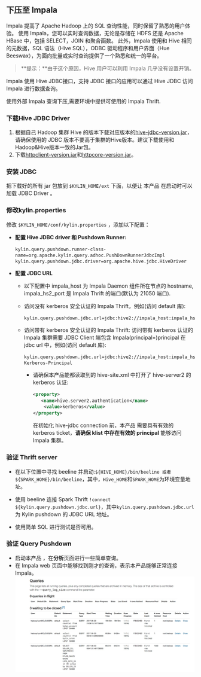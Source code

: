 ## 下压至 Impala

Impala 提高了 Apache Hadoop 上的 SQL 查询性能，同时保留了熟悉的用户体验。 使用 Impala，您可以实时查询数据，无论是存储在 HDFS 还是 Apache HBase 中，包括 SELECT，JOIN 和聚合函数。 此外，Impala 使用和 Hive 相同的元数据，SQL 语法（Hive SQL），ODBC 驱动程序和用户界面（Hue Beeswax），为面向批量或实时查询提供了一个熟悉和统一的平台。

> **提示：**由于这个原因，Hive 用户可以利用 Impala 几乎没有设置开销。

Impala 使用 Hive JDBC接口，支持 JDBC 接口的应用可以通过 Hive JDBC 访问 Impala 进行数据查询。

使用外部 Impala 查询下压,需要环境中提供可使用的 Impala Thrift.

### 下载Hive JDBC Driver

1. 根据自己 Hadoop 集群 Hive 的版本下载对应版本的[hive-jdbc-version.jar](hive-jdbc.jarhttps://mvnrepository.com/artifact/org.apache.hive/hive-jdbc)，请确保使用的 JDBC 版本不要高于集群的Hive版本。建议下载使用和Hadoop&Hive版本一致的Jar包。
2. 下载[httpclient-version.jar](https://mvnrepository.com/artifact/org.apache.httpcomponents/httpclient)和[httpcore-version.jar](https://mvnrepository.com/artifact/org.apache.httpcomponents/httpcore)。

### 安装 JDBC

把下载好的所有 jar 包放到 `$KYLIN_HOME/ext` 下面，以便让 本产品 在启动时可以加载 JDBC Driver 。

### 修改kylin.properties

修改 `$KYLIN_HOME/conf/kylin.properties` ，添加以下配置：

- **配置 Hive JDBC driver 和 Pushdown Runner:**

  ```properties
  kylin.query.pushdown.runner-class-name=org.apache.kylin.query.adhoc.PushDownRunnerJdbcImpl
  kylin.query.pushdown.jdbc.driver=org.apache.hive.jdbc.HiveDriver
  ```


- **配置 JDBC URL**
  - 以下配置中 impala_host 为 Impala Daemon 组件所在节点的 hostname, impala_hs2_port 是 Impala Thrift 的端口(默认为 21050 端口).
  - 访问没有 kerberos 安全认证的 Impala Thrift，例如(访问 default 库):

    ```properties
    kylin.query.pushdown.jdbc.url=jdbc:hive2://impala_host:impala_hs2_port/default;auth=noSasl
    ```

  - 访问带有 kerberos 安全认证的 Impala Thrift: 访问带有 kerberos 认证的 Impala 集群需要 JDBC Client 端包含 Impala(principal=<Impala-Kerberos-Principal>)principal 在 jdbc url 中，例如(访问 default 库):

    ```properties
    kylin.query.pushdown.jdbc.url=jdbc:hive2://impala_host:impala_hs2_port/default;principal=Impala-Kerberos-Principal
    ```

    - 请确保本产品能都读取到的 hive-site.xml 中打开了 hive-server2 的 kerberos 认证:	

        ```xml
        <property>
           <name>hive.server2.authentication</name>
          	<value>kerberos</value>
        </property>
        ```

        在初始化 hive-jdbc connection 前，本产品 需要具有有效的 kerberos ticket，**请确保 klist 中存在有效的 principal** 能够访问 Impala 集群。



### 验证 Thrift server

- 在以下位置中寻找 beeline 并启动:``${HIVE_HOME}/bin/beeline 或者 ${SPARK_HOME}/bin/beeline``，其中，``Hive_HOME``和``SPARK_HOME``为环境变量地址。


- 使用 beeline 连接 Spark Thrift ```!connect ${kylin.query.pushdown.jdbc.url}```，其中``kylin.query.pushdown.jdbc.url``为 Kylin pushdown 的 JDBC URL 地址。

- 使用简单 SQL 进行测试是否可用。


### 验证 Query Pushdown

+ 启动本产品 ，在**分析**页面进行一些简单查询。
+ 在 Impala web 页面中能够找到刚才的查询，表示本产品能够正常连接 Impala。![](images/query_pushdown_impala.png)